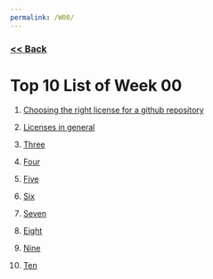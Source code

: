 ```yaml
---
permalink: /W00/
---
```

### [<< Back](../)

# Top 10 List of Week 00

1. [Choosing the right license for a github repository](https://docs.github.com/en/github/creating-cloning-and-archiving-repositories/licensing-a-repository)<br>

2. [Licenses in general](https://choosealicense.com/)<br>

3. [Three](https://mdzkm.github.io/os202)<br>

4. [Four](https://mdzkm.github.io/os202)<br>

5. [Five](https://mdzkm.github.io/os202)<br>

6. [Six](https://mdzkm.github.io/os202)<br>

7. [Seven](https://mdzkm.github.io/os202)<br>

8. [Eight](https://mdzkm.github.io/os202)<br>

9. [Nine](https://mdzkm.github.io/os202)<br>

10. [Ten](https://mdzkm.github.io/os202)<br>
